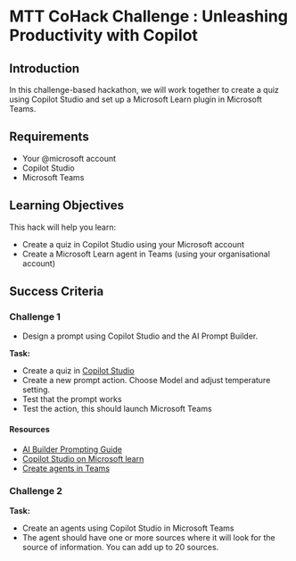 # MTT CoHack Challenge : Unleashing Productivity with Copilot

## Introduction

In this challenge-based hackathon, we will work together to create a quiz using Copilot Studio and set up a Microsoft Learn plugin in Microsoft Teams. 

## Requirements

- Your @microsoft account
- Copilot Studio
- Microsoft Teams

## Learning Objectives

This hack will help you learn:

- Create a quiz in Copilot Studio using your Microsoft account
- Create a Microsoft Learn agent in Teams (using your organisational account) 

## Success Criteria

### Challenge 1

- Design a prompt using Copilot Studio and the AI Prompt Builder.

**Task:**
* Create a quiz in [Copilot Studio](https://copilotstudio.microsoft.com "Copilot Studio")
* Create a new prompt action. Choose Model and adjust temperature setting. 
* Test that the prompt works
* Test the action, this should launch Microsoft Teams
#### Resources

- [AI Builder Prompting Guide](https://aka.ms/learn-ai-builder-prompting-guide)
- [Copilot Studio on Microsoft learn](https://learn.microsoft.com/en-us/microsoft-copilot-studio/fundamentals-what-is-copilot-studio)
- [Create agents in Teams](https://learn.microsoft.com/en-us/microsoft-copilot-studio/microsoft-copilot-extend-copilot-extensions)

### Challenge 2

**Task:**
* Create an agents using Copilot Studio in Microsoft Teams
* The agent should have one or more sources where it will look for the source of information. You can add up to 20 sources. 

